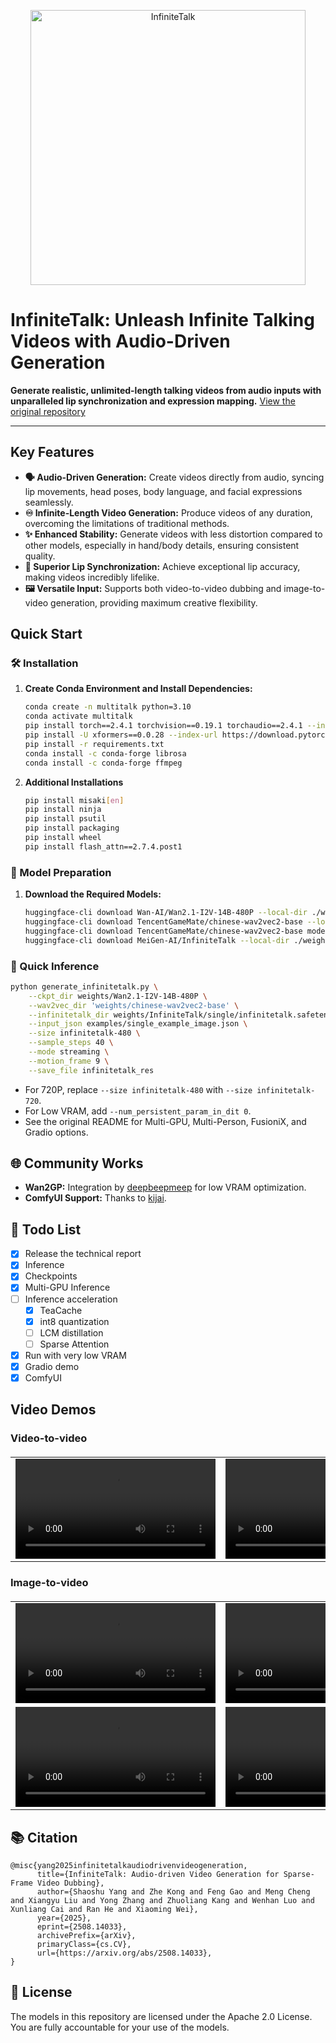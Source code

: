 <div align="center">

<p align="center">
  <img src="assets/logo2.jpg" alt="InfiniteTalk" width="440"/>
</p>

</div>

# InfiniteTalk: Unleash Infinite Talking Videos with Audio-Driven Generation

**Generate realistic, unlimited-length talking videos from audio inputs with unparalleled lip synchronization and expression mapping.**  [View the original repository](https://github.com/MeiGen-AI/InfiniteTalk)

***

## Key Features

*   **🗣️ Audio-Driven Generation:**  Create videos directly from audio, syncing lip movements, head poses, body language, and facial expressions seamlessly.
*   **♾️ Infinite-Length Video Generation:**  Produce videos of any duration, overcoming the limitations of traditional methods.
*   **✨ Enhanced Stability:** Generate videos with less distortion compared to other models, especially in hand/body details, ensuring consistent quality.
*   **💋 Superior Lip Synchronization:** Achieve exceptional lip accuracy, making videos incredibly lifelike.
*   **🖼️ Versatile Input:**  Supports both video-to-video dubbing and image-to-video generation, providing maximum creative flexibility.

## Quick Start

### 🛠️ Installation

1.  **Create Conda Environment and Install Dependencies:**

    ```bash
    conda create -n multitalk python=3.10
    conda activate multitalk
    pip install torch==2.4.1 torchvision==0.19.1 torchaudio==2.4.1 --index-url https://download.pytorch.org/whl/cu121
    pip install -U xformers==0.0.28 --index-url https://download.pytorch.org/whl/cu121
    pip install -r requirements.txt
    conda install -c conda-forge librosa
    conda install -c conda-forge ffmpeg
    ```
2.  **Additional Installations**

    ```bash
    pip install misaki[en]
    pip install ninja 
    pip install psutil 
    pip install packaging
    pip install wheel
    pip install flash_attn==2.7.4.post1
    ```

### 🧱 Model Preparation

1.  **Download the Required Models:**

    ```bash
    huggingface-cli download Wan-AI/Wan2.1-I2V-14B-480P --local-dir ./weights/Wan2.1-I2V-14B-480P
    huggingface-cli download TencentGameMate/chinese-wav2vec2-base --local-dir ./weights/chinese-wav2vec2-base
    huggingface-cli download TencentGameMate/chinese-wav2vec2-base model.safetensors --revision refs/pr/1 --local-dir ./weights/chinese-wav2vec2-base
    huggingface-cli download MeiGen-AI/InfiniteTalk --local-dir ./weights/InfiniteTalk
    ```

### 🔑 Quick Inference

```bash
python generate_infinitetalk.py \
    --ckpt_dir weights/Wan2.1-I2V-14B-480P \
    --wav2vec_dir 'weights/chinese-wav2vec2-base' \
    --infinitetalk_dir weights/InfiniteTalk/single/infinitetalk.safetensors \
    --input_json examples/single_example_image.json \
    --size infinitetalk-480 \
    --sample_steps 40 \
    --mode streaming \
    --motion_frame 9 \
    --save_file infinitetalk_res
```
*   For 720P, replace `--size infinitetalk-480` with `--size infinitetalk-720`.
*   For Low VRAM, add `--num_persistent_param_in_dit 0`.
*   See the original README for Multi-GPU, Multi-Person, FusioniX, and Gradio options.

## 🌐 Community Works

*   **Wan2GP:** Integration by [deepbeepmeep](https://github.com/deepbeepmeep) for low VRAM optimization.
*   **ComfyUI Support:** Thanks to [kijai](https://github.com/kijai).

## 📑 Todo List

*   [x] Release the technical report
*   [x] Inference
*   [x] Checkpoints
*   [x] Multi-GPU Inference
*   [ ] Inference acceleration
    *   [x] TeaCache
    *   [x] int8 quantization
    *   [ ] LCM distillation
    *   [ ] Sparse Attention
*   [x] Run with very low VRAM
*   [x] Gradio demo
*   [x] ComfyUI

## Video Demos

### Video-to-video

<table border="0" style="width: 100%; text-align: left; margin-top: 20px;">
  <tr>
      <td>
          <video src="https://github.com/user-attachments/assets/04f15986-8de7-4bb4-8cde-7f7f38244f9f" width="320" controls loop></video>
      </td>
       <td>
          <video src="https://github.com/user-attachments/assets/1500f72e-a096-42e5-8b44-f887fa8ae7cb" width="320" controls loop></video>
     </td>
     <td>
          <video src="https://github.com/user-attachments/assets/28f484c2-87dc-4828-a9e7-cb963da92d14" width="320" controls loop></video>
     </td>
     <td>
          <video src="https://github.com/user-attachments/assets/665fabe4-3e24-4008-a0a2-a66e2e57c38b" width="320" controls loop></video>
     </td>
  </tr>
</table>

### Image-to-video

<table border="0" style="width: 100%; text-align: left; margin-top: 20px;">
  <tr>
      <td>
          <video src="https://github.com/user-attachments/assets/7e4a4dad-9666-4896-8684-2acb36aead59" width="320" controls loop></video>
      </td>
      <td>
          <video src="https://github.com/user-attachments/assets/bd6da665-f34d-4634-ae94-b4978f92ad3a" width="320" controls loop></video>
      </td>
       <td>
          <video src="https://github.com/user-attachments/assets/510e2648-82db-4648-aaf3-6542303dbe22" width="320" controls loop></video>
     </td>
     <td>
          <video src="https://github.com/user-attachments/assets/27bb087b-866a-4300-8a03-3bbb4ce3ddf9" width="320" controls loop></video>
     </td>
     
  </tr>
  <tr>
      <td>
          <video src="https://github.com/user-attachments/assets/3263c5e1-9f98-4b9b-8688-b3e497460a76" width="320" controls loop></video>
      </td>
      <td>
          <video src="https://github.com/user-attachments/assets/5ff3607f-90ec-4eee-b964-9d5ee3028005" width="320" controls loop></video>
      </td>
       <td>
          <video src="https://github.com/user-attachments/assets/e504417b-c8c7-4cf0-9afa-da0f3cbf3726" width="320" controls loop></video>
     </td>
     <td>
          <video src="https://github.com/user-attachments/assets/56aac91e-c51f-4d44-b80d-7d115e94ead7" width="320" controls loop></video>
     </td>
     
  </tr>
</table>

## 📚 Citation

```
@misc{yang2025infinitetalkaudiodrivenvideogeneration,
      title={InfiniteTalk: Audio-driven Video Generation for Sparse-Frame Video Dubbing}, 
      author={Shaoshu Yang and Zhe Kong and Feng Gao and Meng Cheng and Xiangyu Liu and Yong Zhang and Zhuoliang Kang and Wenhan Luo and Xunliang Cai and Ran He and Xiaoming Wei},
      year={2025},
      eprint={2508.14033},
      archivePrefix={arXiv},
      primaryClass={cs.CV},
      url={https://arxiv.org/abs/2508.14033}, 
}
```

## 📜 License

The models in this repository are licensed under the Apache 2.0 License.  You are fully accountable for your use of the models.